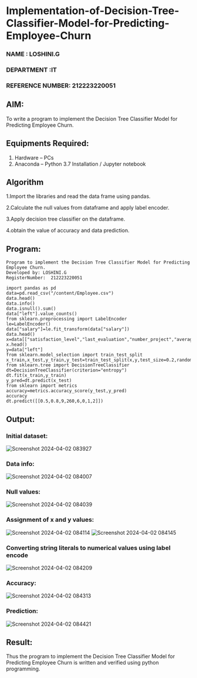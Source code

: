 # Implementation-of-Decision-Tree-Classifier-Model-for-Predicting-Employee-Churn
### NAME : LOSHINI.G
### DEPARTMENT :IT
### REFERENCE NUMBER: 212223220051

## AIM:
To write a program to implement the Decision Tree Classifier Model for Predicting Employee Churn.

## Equipments Required:
1. Hardware – PCs
2. Anaconda – Python 3.7 Installation / Jupyter notebook

## Algorithm
1.Import the libraries and read the data frame using pandas.

2.Calculate the null values from dataframe and apply label encoder.

3.Apply decision tree classifier on the dataframe.

4.obtain the value of accuracy and data prediction.

## Program:
```
Program to implement the Decision Tree Classifier Model for Predicting Employee Churn.
Developed by: LOSHINI.G
RegisterNumber:  212223220051

import pandas as pd
data=pd.read_csv("/content/Employee.csv")
data.head()
data.info()
data.isnull().sum()
data["left"].value_counts()
from sklearn.preprocessing import LabelEncoder
le=LabelEncoder()
data["salary"]=le.fit_transform(data["salary"])
data.head()
x=data[["satisfaction_level","last_evaluation","number_project","average_montly_hours","time_spend_company","Work_accident","promotion_last_5years","salary"]]
x.head()
y=data["left"]
from sklearn.model_selection import train_test_split
x_train,x_test,y_train,y_test=train_test_split(x,y,test_size=0.2,random_state=100)
from sklearn.tree import DecisionTreeClassifier
dt=DecisionTreeClassifier(criterion="entropy")
dt.fit(x_train,y_train)
y_pred=dt.predict(x_test)
from sklearn import metrics
accuracy=metrics.accuracy_score(y_test,y_pred)
accuracy
dt.predict([[0.5,0.8,9,260,6,0,1,2]])
```
## Output:
### Initial dataset:
![Screenshot 2024-04-02 083927](https://github.com/Loshini2301/Implementation-of-Decision-Tree-Classifier-Model-for-Predicting-Employee-Churn/assets/150007305/bb028d69-33f3-4be9-ac05-463f5176fec6)


### Data info:

![Screenshot 2024-04-02 084007](https://github.com/Loshini2301/Implementation-of-Decision-Tree-Classifier-Model-for-Predicting-Employee-Churn/assets/150007305/76296688-ba33-4037-8ec2-6560ee848857)

### Null values:
![Screenshot 2024-04-02 084039](https://github.com/Loshini2301/Implementation-of-Decision-Tree-Classifier-Model-for-Predicting-Employee-Churn/assets/150007305/b79322b2-3326-4c47-a5d2-bbc73ef1d2ab)


### Assignment of x and y values:
![Screenshot 2024-04-02 084114](https://github.com/Loshini2301/Implementation-of-Decision-Tree-Classifier-Model-for-Predicting-Employee-Churn/assets/150007305/9f2f76d9-5fc2-4878-a54f-6db481dc0e40)
![Screenshot 2024-04-02 084145](https://github.com/Loshini2301/Implementation-of-Decision-Tree-Classifier-Model-for-Predicting-Employee-Churn/assets/150007305/129c8836-178a-48c0-b740-522dc59d2691)


### Converting string literals to numerical values using label encode
![Screenshot 2024-04-02 084209](https://github.com/Loshini2301/Implementation-of-Decision-Tree-Classifier-Model-for-Predicting-Employee-Churn/assets/150007305/46163e16-378f-415a-9761-f4952cd92abe)

### Accuracy:
![Screenshot 2024-04-02 084313](https://github.com/Loshini2301/Implementation-of-Decision-Tree-Classifier-Model-for-Predicting-Employee-Churn/assets/150007305/c2d74a36-c8a4-443a-b4e8-743eeb5ac9b0)


### Prediction:
![Screenshot 2024-04-02 084421](https://github.com/Loshini2301/Implementation-of-Decision-Tree-Classifier-Model-for-Predicting-Employee-Churn/assets/150007305/2f49409d-396e-4cd5-b783-634a4287061a)


## Result:
Thus the program to implement the Decision Tree Classifier Model for Predicting Employee Churn is written and verified using python programming.
